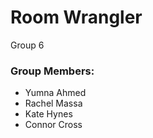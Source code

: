 # Room Wrangler
Group 6
### Group Members:
- Yumna Ahmed
- Rachel Massa
- Kate Hynes
- Connor Cross
